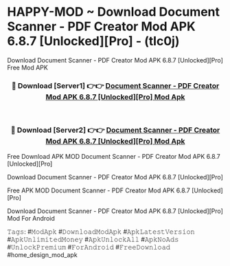 # HAPPY-MOD ~ Download Document Scanner - PDF Creator Mod APK 6.8.7 [Unlocked][Pro] - (tlc0j)
Download Document Scanner - PDF Creator Mod APK 6.8.7 [Unlocked][Pro] Free Mod APK

<div align="center">
<h3>🔴 Download [Server1] 👉👉 <a href="https://apk-comot.site?title=Document_Scanner_-_PDF_Creator_Mod_APK_6.8.7_[Unlocked][Pro]">Document Scanner - PDF Creator Mod APK 6.8.7 [Unlocked][Pro] Mod Apk</a></h3><br>

<h3>🔴 Download [Server2] 👉👉 <a href="https://apk-comot.site?title=Document_Scanner_-_PDF_Creator_Mod_APK_6.8.7_[Unlocked][Pro]">Document Scanner - PDF Creator Mod APK 6.8.7 [Unlocked][Pro] Mod Apk</a></h3>
</div>


Free Download APK MOD Document Scanner - PDF Creator Mod APK 6.8.7 [Unlocked][Pro]

Download Document Scanner - PDF Creator Mod APK 6.8.7 [Unlocked][Pro] 

Free APK MOD Document Scanner - PDF Creator Mod APK 6.8.7 [Unlocked][Pro] 

Download Document Scanner - PDF Creator Mod APK 6.8.7 [Unlocked][Pro] Mod For Android

𝚃𝚊𝚐𝚜: #𝙼𝚘𝚍𝙰𝚙𝚔 #𝙳𝚘𝚠𝚗𝚕𝚘𝚊𝚍𝙼𝚘𝚍𝙰𝚙𝚔 #𝙰𝚙𝚔𝙻𝚊𝚝𝚎𝚜𝚝𝚅𝚎𝚛𝚜𝚒𝚘𝚗 #𝙰𝚙𝚔𝚄𝚗𝚕𝚒𝚖𝚒𝚝𝚎𝚍𝙼𝚘𝚗𝚎𝚢 #𝙰𝚙𝚔𝚄𝚗𝚕𝚘𝚌𝚔𝙰𝚕𝚕 #𝙰𝚙𝚔𝙽𝚘𝙰𝚍𝚜 #𝚄𝚗𝚕𝚘𝚌𝚔𝙿𝚛𝚎𝚖𝚒𝚞𝚖 #𝙵𝚘𝚛𝙰𝚗𝚍𝚛𝚘𝚒𝚍 #𝙵𝚛𝚎𝚎𝙳𝚘𝚠𝚗𝚕𝚘𝚊𝚍 #home_design_mod_apk